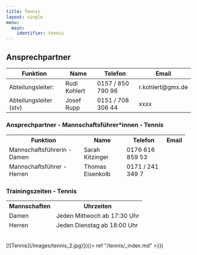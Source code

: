 ```yaml
---
title: Tennis
layout: single
menu:
  main:
    identifier: tennis
---
```


## Ansprechpartner

<table>
<thead> 
<tr>
<th>Funktion</th> <th>Name</th> <th>Telefon</th><th>Email</th>
</tr>
</thead> 
<tbody>
<tr class="odd">
<td>Abteilungsleiter:</td>
<td>Rudi Kohlert<br></td>
<td>0157 / 850 790 96<br></td>
<td>r.kohlert@gmx.de<br></td>
</tr>
<tr class="even">
<td>Abteilungsleiter (stv)</td>
<td>Josef Rupp<br></td>
<td>0151 / 708 306 44<br></td>
<td>xxxx<br></td>
</tr>
<tr>
</tr>
</tr>
</tbody>
</table>

### Ansprechpartner - Mannschaftsführer*innen - Tennis

<table>
<thead> 
<tr>
<th>Funktion</th><th>Name</th><th>Telefon</th><th>Email<br></th>
</tr>
<tr class="odd">
<td>Mannschaftsführerin - Damen<br></td>
<td>Sarah Kitzinger<br></td>
<td>0176 616 859 53<br></td>
<td></td>
</tr>
<tr class="even">
<td>Mannschaftsführer - Herren<br></td>
<td>Thomas Eisenkolb<br></td>
<td>0171 / 241 349 7<br></td>
<td></td>
<td></td>
</tr>
</thead> 
<tbody>
</tbody>
</table>

### Trainingszeiten - Tennis

<table>
<thead> 
<tr>
<th>Mannschaften</th><th>Uhrzeiten<br></th>
</tr>
<tr class="odd">
<td>Damen<br></td>
<td>Jeden Mittwoch ab 17:30 Uhr<br></td>
<td></td>
</tr>
<tr class="even">
<td>Herren<br></td>
<td>Jeden Dienstag ab 18:00 Uhr<br></td>
<td></td>
<td></td>
<td></td>
</tr>
</thead> 
<tbody>
</tbody>
</table>
<br>
[![Tennis](/images/tennis_2.jpg)]({{< ref "/tennis/_index.md" >}})
